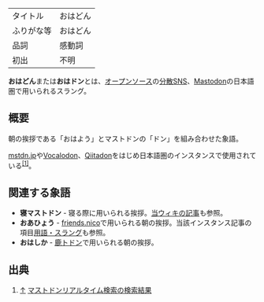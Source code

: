 <div>

|            |          |
|------------|----------|
| タイトル   | おはどん |
| ふりがな等 | おはどん |
| 品詞       | 感動詞   |
| 初出       | 不明     |

  
**おはどん**または**おはドン**とは、[オープンソース](/%E3%82%AA%E3%83%BC%E3%83%97%E3%83%B3%E3%82%BD%E3%83%BC%E3%82%B9 "オープンソース")の[分散SNS](/%E5%88%86%E6%95%A3SNS "分散SNS")、[Mastodon](/Mastodon "Mastodon")の日本語圏で用いられるスラング。

## 概要

朝の挨拶である「おはよう」とマストドンの「ドン」を組み合わせた象語。

[mstdn.jp](/Mstdn.jp "Mstdn.jp")や[Vocalodon](/Vocalodon "Vocalodon")、[Qiitadon](/Qiitadon "Qiitadon")をはじめ日本語圏のインスタンスで使用されている<sup>[\[1\]](#cite_note-1)</sup>。

## 関連する象語

-   **寝マストドン** - 寝る際に用いられる挨拶。[当ウィキの記事](/%E5%AF%9D%E3%83%9E%E3%82%B9%E3%83%88%E3%83%89%E3%83%B3 "寝マストドン")も参照。
-   **おあひょう** - [friends.nico](/Friends.nico "Friends.nico")で用いられる朝の挨拶。当該インスタンス記事の項目[用語・スラング](/Friends.nico#.E7.94.A8.E8.AA.9E.E3.83.BB.E3.82.B9.E3.83.A9.E3.83.B3.E3.82.B0 "Friends.nico")も参照。
-   **おはしか** - [鹿トドン](/Mastodon.nara.jp "Mastodon.nara.jp")で用いられる朝の挨拶。

## 出典

<div>

1.  [↑](#cite_ref-1) <a href="https://realtime.userlocal.jp/toots/index?q=%E3%81%8A%E3%81%AF%E3%81%A9%E3%82%93" rel="nofollow">マストドンリアルタイム検索の検索結果</a>

</div>

</div>
